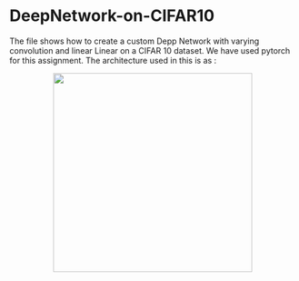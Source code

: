 # DeepNetwork-on-CIFAR10
The file shows how to create a custom Depp Network with varying convolution and linear Linear on a CIFAR 10 dataset.
We have used pytorch for this assignment.
The architecture used in this is as :
<p align="center">
  <img src="C:\Users\tulsy\Desktop\CSE 253\AshNet.PNG" width="350">
</p>

